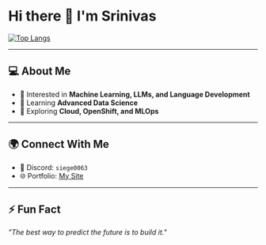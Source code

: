 # Hi there 👋 I'm Srinivas  

[![Top Langs](https://github-readme-stats.vercel.app/api/top-langs/?username=SieGe0701&theme=dracula&layout=compact&hide=cmake,c%2B%2B,jupyter+notebook,mdsvex&langs_count=10)](https://github.com/anuraghazra/github-readme-stats)


---

## 💻 About Me  
- 🤖 Interested in **Machine Learning, LLMs, and Language Development**  
- 🌱 Learning **Advanced Data Science**  
- 🚀 Exploring **Cloud, OpenShift, and MLOps**  

---

## 🌍 Connect With Me  
- 💬 Discord: `siege0063`  
- 🌐 Portfolio: [My Site]([https://portfolio-siege0701.vercel.app/])  

---

## ⚡ Fun Fact  
_"The best way to predict the future is to build it."_  
